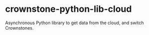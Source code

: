 # crownstone-python-lib-cloud
Asynchronous Python library to get data from the cloud, and switch Crownstones.
